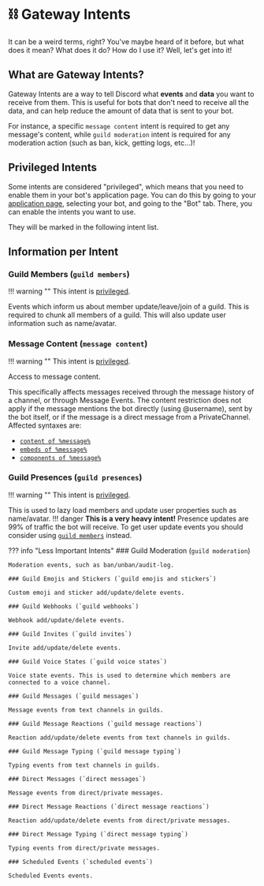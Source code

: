 # ⛓️ Gateway Intents

It can be a weird terms, right? You've maybe heard of it before, but what does it mean? What does it do? How do I use it? Well, let's get into it!

## What are Gateway Intents?

Gateway Intents are a way to tell Discord what __events__ and __data__ you want to receive from them. This is useful for bots that don't need to receive all the data, and can help reduce the amount of data that is sent to your bot.

For instance, a specific `message content` intent is required to get any message's content, while `guild moderation` intent is required for any moderation action (such as ban, kick, getting logs, etc...)!

## Privileged Intents

Some intents are considered "privileged", which means that you need to enable them in your bot's application page. You can do this by going to your [application page](https://discord.com/developers/applications), selecting your bot, and going to the "Bot" tab. There, you can enable the intents you want to use.

They will be marked in the following intent list.

## Information per Intent

### Guild Members (`guild members`)

!!! warning ""
    This intent is [privileged](#privileged-intents).

Events which inform us about member update/leave/join of a guild.
This is required to chunk all members of a guild.
This will also update user information such as name/avatar.


### Message Content (`message content`)

!!! warning ""
    This intent is [privileged](#privileged-intents).

Access to message content.

This specifically affects messages received through the message history of a channel, or through Message Events. The content restriction does not apply if the message mentions the bot directly (using @username), sent by the bot itself, or if the message is a direct message from a PrivateChannel. Affected syntaxes are:

* [`content of %message%`](../docs/expressions.md#message-content)
* [`embeds of %message%`](../docs/expressions.md#message-embeds)
* [`components of %message%`](../docs/expressions.md#message-builder-component-rows)

### Guild Presences (`guild presences`)

!!! warning ""
    This intent is [privileged](#privileged-intents).

This is used to lazy load members and update user properties such as name/avatar.
!!! danger
    **This is a very heavy intent!** Presence updates are 99% of traffic the bot will receive. To get user update events you should consider using [`guild members`](#guild-members) instead.

??? info "Less Important Intents"
    ### Guild Moderation (`guild moderation`)
    
    Moderation events, such as ban/unban/audit-log.
    
    ### Guild Emojis and Stickers (`guild emojis and stickers`)
    
    Custom emoji and sticker add/update/delete events.
    
    ### Guild Webhooks (`guild webhooks`)
    
    Webhook add/update/delete events.
    
    ### Guild Invites (`guild invites`)
    
    Invite add/update/delete events.
    
    ### Guild Voice States (`guild voice states`)
    
    Voice state events. This is used to determine which members are connected to a voice channel.
    
    ### Guild Messages (`guild messages`)
    
    Message events from text channels in guilds.
    
    ### Guild Message Reactions (`guild message reactions`)
    
    Reaction add/update/delete events from text channels in guilds.
    
    ### Guild Message Typing (`guild message typing`)
    
    Typing events from text channels in guilds.
    
    ### Direct Messages (`direct messages`)
    
    Message events from direct/private messages.
    
    ### Direct Message Reactions (`direct message reactions`)
    
    Reaction add/update/delete events from direct/private messages.
    
    ### Direct Message Typing (`direct message typing`)
    
    Typing events from direct/private messages.
    
    ### Scheduled Events (`scheduled events`)
    
    Scheduled Events events.